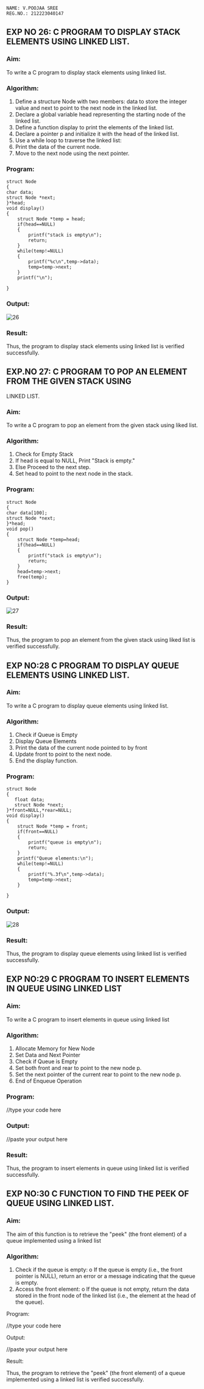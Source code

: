 ```
NAME: V.POOJAA SREE
REG.NO.: 212223040147

```

## EXP NO 26: C PROGRAM TO DISPLAY STACK ELEMENTS USING LINKED LIST.

### Aim:
To write a C program to display stack elements using linked list.

### Algorithm:
1.	Define a structure Node with two members: data to store the integer value and next to point to the next node in the linked list.
2.	Declare a global variable head representing the starting node of the linked list.
3.	Define a function display to print the elements of the linked list.
4.	Declare a pointer p and initialize it with the head of the linked list.
5.	Use a while loop to traverse the linked list:
6.	Print the data of the current node.
7.	Move to the next node using the next pointer.
 
### Program:

```
struct Node   
{  
char data;  
struct Node *next;  
}*head;  
void display()  
{  
    struct Node *temp = head;
    if(head==NULL)
    {
        printf("stack is empty\n");
        return;
    }
    while(temp!=NULL)
    {
        printf("%c\n",temp->data);
        temp=temp->next;
    }
    printf("\n");
    
}

```

### Output:

![26](https://github.com/user-attachments/assets/a0ea682e-916b-4a82-bc6d-9d5cfa747bdf)



### Result:
Thus, the program to display stack elements using linked list is verified successfully. 



## EXP.NO 27: C PROGRAM TO POP AN ELEMENT FROM THE GIVEN STACK USING 
LINKED LIST.

### Aim:
To write a C program to pop an element from the given stack using liked list.

### Algorithm:
1.	Check for Empty Stack
2.	If head is equal to NULL, Print "Stack is empty."
3.	Else Proceed to the next step.
4.	Set head to point to the next node in the stack.
 
### Program:

```
struct Node   
{  
char data[100];  
struct Node *next;  
}*head;  
void pop()  
{  
    struct Node *temp=head;
    if(head==NULL)
    {
        printf("stack is empty\n");
        return;
    }
    head=temp->next;
    free(temp);
}

```

### Output:

![27](https://github.com/user-attachments/assets/808ac346-0f58-4fe9-9304-e6eaf3a79711)




### Result:
Thus, the program to pop an element from the given stack using liked list is verified successfully.

 
## EXP NO:28 C PROGRAM TO DISPLAY QUEUE ELEMENTS USING LINKED LIST.

### Aim:
To write a C program to display queue elements using linked list.

### Algorithm:
1.	Check if Queue is Empty
2.	Display Queue Elements
3.	Print the data of the current node pointed to by front
4.	Update front to point to the next node.
5.	End the display function.
 
### Program:

```
struct Node
{
   float data;
   struct Node *next;
}*front=NULL,*rear=NULL;
void display()
{
    struct Node *temp = front;
    if(front==NULL)
    {
        printf("queue is empty\n");
        return;
    }
    printf("Queue elements:\n");
    while(temp!=NULL)
    {
        printf("%.3f\n",temp->data);
        temp=temp->next;
    }
       
}

```

### Output:

![28](https://github.com/user-attachments/assets/1849d097-fa0b-4f75-a1ff-84ae2200c0df)


### Result:
Thus, the program to display queue elements using linked list is verified successfully.


 
## EXP NO:29 C PROGRAM TO INSERT ELEMENTS IN QUEUE USING LINKED LIST

### Aim:
To write a C program to insert elements in queue using linked list

### Algorithm:
1.	Allocate Memory for New Node
2.	Set Data and Next Pointer
3.	Check if Queue is Empty
4.	Set both front and rear to point to the new node p.
5.	Set the next pointer of the current rear to point to the new node p.
6.	End of Enqueue Operation
 
### Program:

//type your code here

### Output:

//paste your output here

### Result:
Thus, the program to insert elements in queue using linked list is verified successfully.



## EXP NO:30 C FUNCTION TO FIND THE PEEK OF QUEUE USING LINKED LIST.

### Aim:
The aim of this function is to retrieve the "peek" (the front element) of a queue implemented using a linked list

### Algorithm:

1.	Check if the queue is empty:
o	If the queue is empty (i.e., the front pointer is NULL), return an error or a message indicating that the queue is empty.
2.	Access the front element:
o	If the queue is not empty, return the data stored in the front node of the linked list (i.e., the element at the head of the queue).

Program:

//type your code here

Output:

//paste your output here



Result:

Thus, the program to retrieve the "peek" (the front element) of a queue implemented using a linked list is verified successfully.


